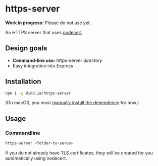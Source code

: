 # https-server

__Work in progress:__ Please do not use yet.

An HTTPS server that uses [nodecert](https://source.ind.ie/hypha/tools/nodecert).

## Design goals

  * __Command-line use:__ https-server _directory_
  * Easy integration into Express

## Installation

```sh
npm i -g @ind.ie/https-server
```

(On macOS, you must [manually install the dependency](#macos-dependency) for now.)

## Usage

### Commandline

```sh
https-server <folder-to-serve>
```

If you do not already have TLS certificates, they will be created for you automatically using nodecert.
